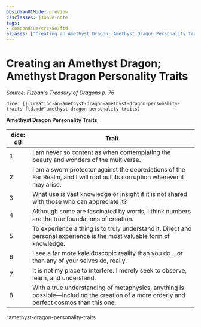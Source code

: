 ```yaml
---
obsidianUIMode: preview
cssclasses: json5e-note
tags:
- compendium/src/5e/ftd
aliases: ["Creating an Amethyst Dragon; Amethyst Dragon Personality Traits"]
---
```

# Creating an Amethyst Dragon; Amethyst Dragon Personality Traits
*Source: Fizban's Treasury of Dragons p. 76* 

`dice: [](creating-an-amethyst-dragon-amethyst-dragon-personality-traits-ftd.md#^amethyst-dragon-personality-traits)`

**Amethyst Dragon Personality Traits**

| dice: d8 | Trait |
|----------|-------|
| 1 | I am never so content as when contemplating the beauty and wonders of the multiverse. |
| 2 | I am a sworn protector against the depredations of the Far Realm, and I will root out its corruption wherever it may arise. |
| 3 | What use is vast knowledge or insight if it is not shared with those who can appreciate it? |
| 4 | Although some are fascinated by words, I think numbers are the true foundations of creation. |
| 5 | To experience a thing is to truly understand it. Direct and personal experience is the most valuable form of knowledge. |
| 6 | I see a far more kaleidoscopic reality than you do... or than any of your selves do, really. |
| 7 | It is not my place to interfere. I merely seek to observe, learn, and understand. |
| 8 | With a true understanding of metaphysics, anything is possible—including the creation of a more orderly and perfect cosmos than this one. |
^amethyst-dragon-personality-traits